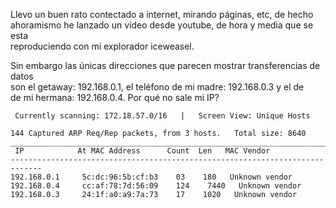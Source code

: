 Llevo un buen rato contectado a internet, mirando páginas, etc, de hecho  
ahoramismo he lanzado un vídeo desde youtube, de hora y media que se esta  
reproduciendo con mi explorador iceweasel.  

Sin embargo las únicas direcciones que parecen mostrar transferencias de datos  
son el getaway: 192.168.0.1, el teléfono de mi madre: 192.168.0.3 y el de   
de mi hermana: 192.168.0.4. Por qué no sale mi IP?  

  ~~~  
   Currently scanning: 172.18.57.0/16   |   Screen View: Unique Hosts

 144 Captured ARP Req/Rep packets, from 3 hosts.   Total size: 8640
 _____________________________________________________________________________
   IP            At MAC Address      Count  Len   MAC Vendor
 -----------------------------------------------------------------------------
 192.168.0.1     5c:dc:96:5b:cf:b3    03    180   Unknown vendor
 192.168.0.4     cc:af:78:7d:56:09    124    7440   Unknown vendor
 192.168.0.3     24:1f:a0:a9:7a:73    17    1020   Unknown vendor

  ~~~  
